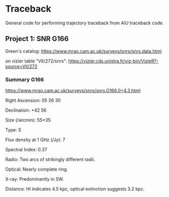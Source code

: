 # Traceback
General code for performing trajectory traceback from AIU traceback code.

## Project 1: SNR G166
Green's catalog: https://www.mrao.cam.ac.uk/surveys/snrs/snrs.data.html

on vizier table "VII/272/snrs": https://vizier.cds.unistra.fr/viz-bin/VizieR?-source=VII/272

### Summary G166

https://www.mrao.cam.ac.uk/surveys/snrs/snrs.G166.0+4.3.html

Right Ascension: 05 26 30 

Declination: +42 56

Size (/arcmin): 55×35

Type: S

Flux density at 1 GHz (/Jy): 7

Spectral Index: 0.37

Radio: Two arcs of strikingly different radii.

Optical: Nearly complete ring.

X-ray: Predominantly in SW.

Distance: HI indicates 4.5 kpc, optical extinction suggests 3.2 kpc.
